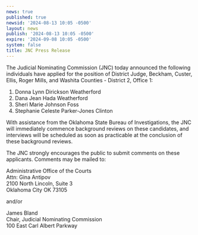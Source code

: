 ```yaml
---
news: true
published: true
newsid: '2024-08-13 10:05 -0500'
layout: news
publish: '2024-08-13 10:05 -0500'
expire: '2024-09-08 10:05 -0500'
system: false
title: JNC Press Release
---
```

The Judicial Nominating Commission (JNC) today announced the following individuals have applied for
the position of District Judge, Beckham, Custer, Ellis, Roger Mills, and Washita Counties - District 2,
Office 1:

1. Donna Lynn Dirickson Weatherford
2. Dana Jean Hada Weatherford
3. Sheri Marie Johnson Foss
4. Stephanie Celeste Parker-Jones Clinton

With assistance from the Oklahoma State Bureau of Investigations, the JNC will immediately commence
background reviews on these candidates, and interviews will be scheduled as soon as practicable at the
conclusion of these background reviews.

The JNC strongly encourages the public to submit comments on these applicants. Comments may be
mailed to:

Administrative Office of the Courts  
Attn: Gina Antipov  
2100 North Lincoln, Suite 3  
Oklahoma City OK 73105   

and/or  

James Bland  
Chair, Judicial Nominating Commission  
100 East Carl Albert Parkway
